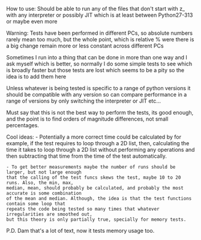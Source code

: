 How to use:
    Should be able to run any of the files that don't start with z_ with any 
    interpreter or possibly JIT which is at least between Python27-313 or maybe even more

Warning:
    Tests have been performed in different PCs, so absolute numbers rarely mean too much, but 
    the whole point, which is relative % were there is a big change remain more or less constant
    across different PCs

Sometimes I run into a thing that can be done in more than one way and I ask myself 
which is better, so normally I do some simple tests to see which is broadly faster
but those tests are lost which seems to be a pity so the idea is to add them here

Unless whatever is being tested is specific to a range of python versions it should
be compatible with any version so can compare performance in a range of versions by
only switching the interpreter or JIT etc...

Must say that this is not the best way to perform the tests, its good enough, and the 
point is to find orders of magnitude differences, not small percentages.

Cool ideas:
    - Potentially a more correct time could be calculated by for example, if the test requires
    to loop through a 2D list, then, calculating the time it takes to loop through a 2D list 
    without performing any operations and then subtracting that time from the time of the test
    automatically.

    - To get better measurements maybe the number of runs should be larger, but not large enough
    that the calling of the test funcs skews the test, maybe 10 to 20 runs. Also, the min, max,
    median, mean, should probably be calculated, and probably the most accurate is some combination
    of the mean and median. Although, the idea is that the test functions contain some loop that 
    repeats the code being tested so many times that whatever irregularities are smoothed out, 
    but this theory is only partially true, specially for memory tests. 


P.D. Dam that's a lot of text, now it tests memory usage too.
